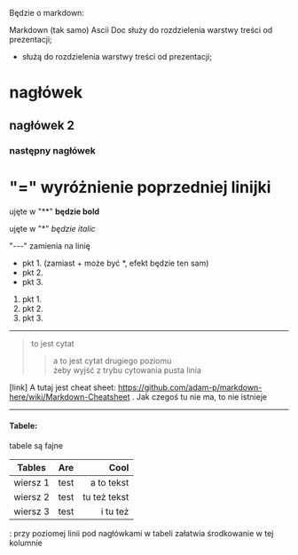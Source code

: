Będzie o markdown:  

Markdown (tak samo) Ascii Doc służy do rozdzielenia warstwy treści od prezentacji;  
- służą do rozdzielenia warstwy treści od prezentacji;

# nagłówek 
## nagłówek 2
### następny nagłówek

"=" wyróżnienie poprzedniej linijki
=

ujęte w "**" **będzie bold**

ujęte w "*" *będzie italic*

"---" zamienia na linię 

+ pkt 1. (zamiast + może być *, efekt będzie ten sam)
+ pkt 2.
+ pkt 3.

1. pkt 1.
2. pkt 2.
3. pkt 3.

---

> to jest cytat
>> a to jest cytat drugiego poziomu  
żeby wyjść z trybu cytowania pusta linia

[link] A tutaj jest cheat sheet: https://github.com/adam-p/markdown-here/wiki/Markdown-Cheatsheet . Jak czegoś tu nie ma, to nie istnieje

---
#### Tabele:
tabele są fajne


| Tables        | Are           | Cool  |
| ------------- |:-------------:| -----:|
| wiersz 1      | test | a to tekst |
| wiersz 2      | test |   tu też tekst |
| wiersz 3 | test      |    i tu też|

: przy poziomej linii pod nagłówkami w tabeli załatwia środkowanie w tej kolumnie
